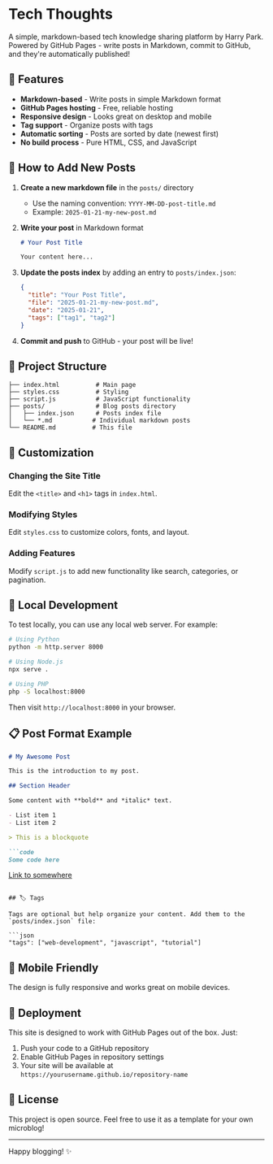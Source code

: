 # Tech Thoughts

A simple, markdown-based tech knowledge sharing platform by Harry Park. Powered by GitHub Pages - write posts in Markdown, commit to GitHub, and they're automatically published!

## 🚀 Features

- **Markdown-based** - Write posts in simple Markdown format
- **GitHub Pages hosting** - Free, reliable hosting
- **Responsive design** - Looks great on desktop and mobile
- **Tag support** - Organize posts with tags
- **Automatic sorting** - Posts are sorted by date (newest first)
- **No build process** - Pure HTML, CSS, and JavaScript

## 📝 How to Add New Posts

1. **Create a new markdown file** in the `posts/` directory
   - Use the naming convention: `YYYY-MM-DD-post-title.md`
   - Example: `2025-01-21-my-new-post.md`

2. **Write your post** in Markdown format
   ```markdown
   # Your Post Title
   
   Your content here...
   ```

3. **Update the posts index** by adding an entry to `posts/index.json`:
   ```json
   {
     "title": "Your Post Title",
     "file": "2025-01-21-my-new-post.md",
     "date": "2025-01-21",
     "tags": ["tag1", "tag2"]
   }
   ```

4. **Commit and push** to GitHub - your post will be live!

## 📁 Project Structure

```
├── index.html          # Main page
├── styles.css          # Styling
├── script.js           # JavaScript functionality
├── posts/              # Blog posts directory
│   ├── index.json      # Posts index file
│   └── *.md           # Individual markdown posts
└── README.md          # This file
```

## 🎨 Customization

### Changing the Site Title
Edit the `<title>` and `<h1>` tags in `index.html`.

### Modifying Styles
Edit `styles.css` to customize colors, fonts, and layout.

### Adding Features
Modify `script.js` to add new functionality like search, categories, or pagination.

## 🔧 Local Development

To test locally, you can use any local web server. For example:

```bash
# Using Python
python -m http.server 8000

# Using Node.js
npx serve .

# Using PHP
php -S localhost:8000
```

Then visit `http://localhost:8000` in your browser.

## 📋 Post Format Example

```markdown
# My Awesome Post

This is the introduction to my post.

## Section Header

Some content with **bold** and *italic* text.

- List item 1
- List item 2

> This is a blockquote

```code
Some code here
```

[Link to somewhere](https://example.com)
```

## 🏷️ Tags

Tags are optional but help organize your content. Add them to the `posts/index.json` file:

```json
"tags": ["web-development", "javascript", "tutorial"]
```

## 📱 Mobile Friendly

The design is fully responsive and works great on mobile devices.

## 🚀 Deployment

This site is designed to work with GitHub Pages out of the box. Just:

1. Push your code to a GitHub repository
2. Enable GitHub Pages in repository settings
3. Your site will be available at `https://yourusername.github.io/repository-name`

## 📄 License

This project is open source. Feel free to use it as a template for your own microblog!

---

Happy blogging! ✨
